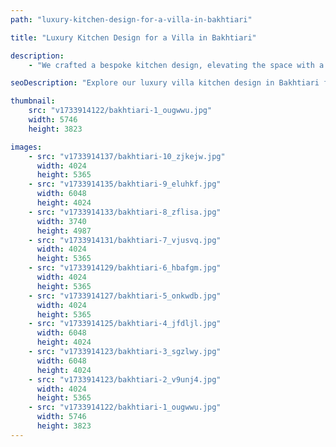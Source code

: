 ```yaml
---
path: "luxury-kitchen-design-for-a-villa-in-bakhtiari"

title: "Luxury Kitchen Design for a Villa in Bakhtiari"

description:
    - "We crafted a bespoke kitchen design, elevating the space with a perfect blend of local charm and modern luxury. Our expert team created an luxurious yet highly functional kitchen, tailored to meet the homeowner's vision. The design featured a gourmet layout, ideal for both everyday use and entertaining, with custom cabinetry that added elegance and practicality. Every element, from the premium materials to the fine details, was carefully selected to create a stunning, personalized space. A personalized consultation ensured that the entire process was seamless, bringing the homeowner's dream kitchen to life with ease."

seoDescription: "Explore our luxury villa kitchen design in Bakhtiari featuring custom cabinetry, gourmet layouts & premium finishes. Transform your space with our expert kitchen designers. Create your dream kitchen with personalized consultation & seamless execution."

thumbnail:
    src: "v1733914122/bakhtiari-1_ougwwu.jpg"
    width: 5746
    height: 3823

images:
    - src: "v1733914137/bakhtiari-10_zjkejw.jpg"
      width: 4024
      height: 5365
    - src: "v1733914135/bakhtiari-9_eluhkf.jpg"
      width: 6048
      height: 4024
    - src: "v1733914133/bakhtiari-8_zflisa.jpg"
      width: 3740
      height: 4987
    - src: "v1733914131/bakhtiari-7_vjusvq.jpg"
      width: 4024
      height: 5365
    - src: "v1733914129/bakhtiari-6_hbafgm.jpg"
      width: 4024
      height: 5365
    - src: "v1733914127/bakhtiari-5_onkwdb.jpg"
      width: 4024
      height: 5365
    - src: "v1733914125/bakhtiari-4_jfdljl.jpg"
      width: 6048
      height: 4024
    - src: "v1733914123/bakhtiari-3_sgzlwy.jpg"
      width: 6048
      height: 4024
    - src: "v1733914123/bakhtiari-2_v9unj4.jpg"
      width: 4024
      height: 5365
    - src: "v1733914122/bakhtiari-1_ougwwu.jpg"
      width: 5746
      height: 3823
---
```

